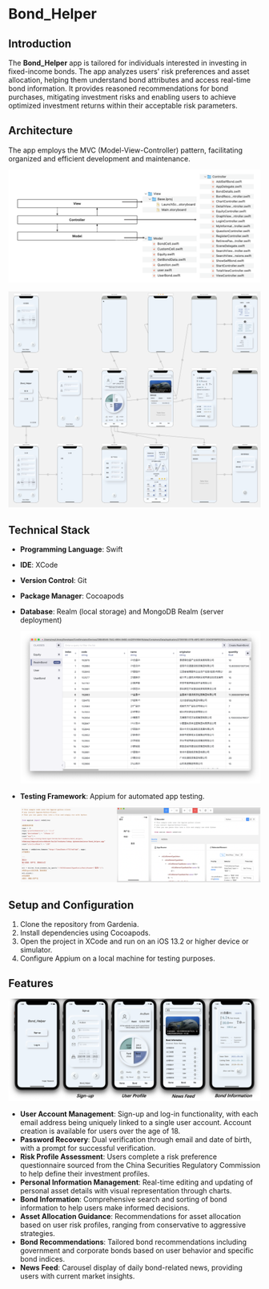 # Bond_Helper


## Introduction

The **Bond_Helper** app is tailored for individuals interested in investing in fixed-income bonds. The app analyzes users' risk preferences and asset allocation, helping them understand bond attributes and access real-time bond information. It provides reasoned recommendations for bond purchases, mitigating investment risks and enabling users to achieve optimized investment returns within their acceptable risk parameters.

## Architecture

The app employs the MVC (Model-View-Controller) pattern, facilitating organized and efficient development and maintenance.

![Picture16.png](pics/Picture16.png)

![Picture17.png](pics/Picture17.png)

## Technical Stack

- **Programming Language**: Swift
- **IDE**: XCode
- **Version Control**: Git
- **Package Manager**: Cocoapods
- **Database**: Realm (local storage) and MongoDB Realm (server deployment)
    
    ![Picture15.png](pics/Picture15.png)
    
- **Testing Framework**: Appium for automated app testing.
    
    ![Picture18.png](pics/Picture18.png)
    

## Setup and Configuration

1. Clone the repository from Gardenia.
2. Install dependencies using Cocoapods.
3. Open the project in XCode and run on an iOS 13.2 or higher device or simulator.
4. Configure Appium on a local machine for testing purposes.

## Features

![Function.png](pics/Function.png)

- **User Account Management**: Sign-up and log-in functionality, with each email address being uniquely linked to a single user account. Account creation is available for users over the age of 18.
- **Password Recovery**: Dual verification through email and date of birth, with a prompt for successful verification.
- **Risk Profile Assessment**: Users complete a risk preference questionnaire sourced from the China Securities Regulatory Commission to help define their investment profiles.
- **Personal Information Management**: Real-time editing and updating of personal asset details with visual representation through charts.
- **Bond Information**: Comprehensive search and sorting of bond information to help users make informed decisions.
- **Asset Allocation Guidance**: Recommendations for asset allocation based on user risk profiles, ranging from conservative to aggressive strategies.
- **Bond Recommendations**: Tailored bond recommendations including government and corporate bonds based on user behavior and specific bond indices.
- **News Feed**: Carousel display of daily bond-related news, providing users with current market insights.